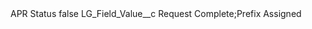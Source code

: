 <?xml version="1.0" encoding="UTF-8"?>
<CustomMetadata xmlns="http://soap.sforce.com/2006/04/metadata" xmlns:xsi="http://www.w3.org/2001/XMLSchema-instance" xmlns:xsd="http://www.w3.org/2001/XMLSchema">
    <label>APR Status</label>
    <protected>false</protected>
    <values>
        <field>LG_Field_Value__c</field>
        <value xsi:type="xsd:string">Request Complete;Prefix Assigned</value>
    </values>
</CustomMetadata>
